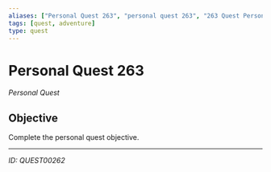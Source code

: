 ```yaml
---
aliases: ["Personal Quest 263", "personal quest 263", "263 Quest Personal"]
tags: [quest, adventure]
type: quest
---
```


# Personal Quest 263

*Personal Quest*

## Objective
Complete the personal quest objective.

---
*ID: QUEST00262*